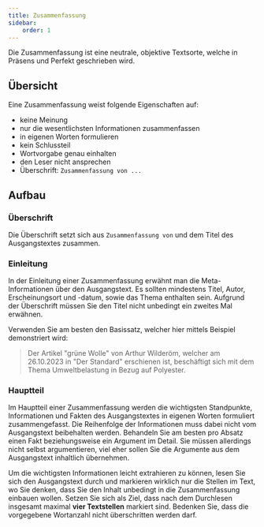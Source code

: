 ```yaml
---
title: Zusammenfassung
sidebar:
    order: 1
---
```


Die Zusammenfassung ist eine neutrale, objektive Textsorte, welche in Präsens und Perfekt geschrieben wird.

## Übersicht

Eine Zusammenfassung weist folgende Eigenschaften auf:

-   keine Meinung
-   nur die wesentlichsten Informationen zusammenfassen
-   in eigenen Worten formulieren
-   kein Schlussteil
-   Wortvorgabe genau einhalten
-   den Leser nicht ansprechen
-   Überschrift: `Zusammenfassung von ...`

## Aufbau

### Überschrift

Die Überschrift setzt sich aus `Zusammenfassung von` und dem Titel des Ausgangstextes zusammen.

### Einleitung

In der Einleitung einer Zusammenfassung erwähnt man die Meta-Informationen über den Ausgangstext. Es sollten mindestens Titel, Autor, Erscheinungsort und -datum, sowie das Thema enthalten sein. Aufgrund der Überschrift müssen Sie den Titel nicht unbedingt ein zweites Mal erwähnen.

Verwenden Sie am besten den Basissatz, welcher hier mittels Beispiel demonstriert wird:

> Der Artikel "grüne Wolle" von Arthur Wilderöm, welcher am 26.10.2023 in "Der Standard" erschienen ist, beschäftigt sich mit dem Thema Umweltbelastung in Bezug auf Polyester.

### Hauptteil

Im Hauptteil einer Zusammenfassung werden die wichtigsten Standpunkte, Informationen und Fakten des Ausgangstextes in eigenen Worten formuliert zusammengefasst. Die Reihenfolge der Informationen muss dabei nicht vom Ausgangstext beibehalten werden. Behandeln Sie am besten pro Absatz einen Fakt beziehungsweise ein Argument im Detail. Sie müssen allerdings nicht selbst argumentieren, viel eher sollen Sie die Argumente aus dem Ausgangstext inhaltlich übernehmen.

Um die wichtigsten Informationen leicht extrahieren zu können, lesen Sie sich den Ausgangstext durch und markieren wirklich nur die Stellen im Text, wo Sie denken, dass Sie den Inhalt unbedingt in die Zusammenfassung einbauen wollen. Setzen Sie sich als Ziel, dass nach dem Durchlesen insgesamt maximal **vier Textstellen** markiert sind. Bedenken Sie, dass die vorgegebene Wortanzahl nicht überschritten werden darf.
